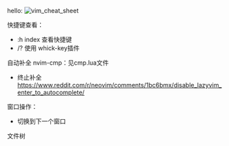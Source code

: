 

hello: 
![vim_cheat_sheet](pic/vim_cheat_sheet.png)


快捷键查看：
- :h index 查看快捷键
- /? 使用 whick-key插件

自动补全 nvim-cmp：见cmp.lua文件 
- <C-e> 终止补全
https://www.reddit.com/r/neovim/comments/1bc6bmx/disable_lazyvim_enter_to_autocomplete/


窗口操作：
- <C-w> 切换到下一个窗口

文件树
